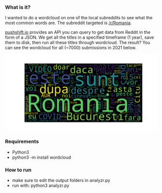 ### What is it?

I wanted to do a wordcloud on one of the local subreddits to see what the most common words are.
The subreddit targeted is [/r/Romania](https://www.reddit.com/r/Romania/).

[pushshift.io](https://pushshift.io/) provides an API you can query to get data from Reddit in the form of a JSON.
We get all the titles in a specified timeframe (1 year), save them to disk, then run all these titles through wordcloud.
The result? You can see the wordcloud for all (~7000) submissions in 2021 below.

<img src="docs/RomaniaWordCloud.png" alt="result" width="1000">



### Requirements
- Python3
- python3 -m install wordcloud

### How to run
- make sure to edit the output folders in analyzr.py
- run with: python3 analyzr.py
